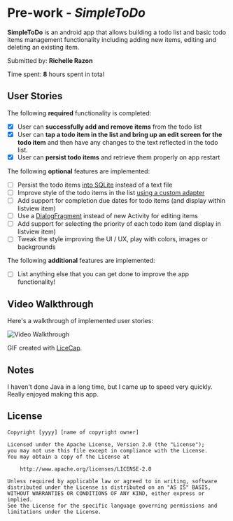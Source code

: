 # Pre-work - *SimpleToDo*

**SimpleToDo** is an android app that allows building a todo list and basic todo items management functionality including adding new items, editing and deleting an existing item.

Submitted by: **Richelle Razon**

Time spent: **8** hours spent in total

## User Stories

The following **required** functionality is completed:

* [x] User can **successfully add and remove items** from the todo list
* [x] User can **tap a todo item in the list and bring up an edit screen for the todo item** and then have any changes to the text reflected in the todo list.
* [x] User can **persist todo items** and retrieve them properly on app restart

The following **optional** features are implemented:

* [ ] Persist the todo items [into SQLite](http://guides.codepath.com/android/Persisting-Data-to-the-Device#sqlite) instead of a text file
* [ ] Improve style of the todo items in the list [using a custom adapter](http://guides.codepath.com/android/Using-an-ArrayAdapter-with-ListView)
* [ ] Add support for completion due dates for todo items (and display within listview item)
* [ ] Use a [DialogFragment](http://guides.codepath.com/android/Using-DialogFragment) instead of new Activity for editing items
* [ ] Add support for selecting the priority of each todo item (and display in listview item)
* [ ] Tweak the style improving the UI / UX, play with colors, images or backgrounds

The following **additional** features are implemented:

* [ ] List anything else that you can get done to improve the app functionality!

## Video Walkthrough 

Here's a walkthrough of implemented user stories:

![Video Walkthrough](https://lh3.googleusercontent.com/ozVPqtAwNazF2t0iHZoxp7-RhNLc1hndzFl400IZKq-j39odmBBE9tGFwEy7lcu26wzmwnAtBAF7xYLRVjKkkRBPMC6KvBLP7T9mR7LtKUszuJjzQoNy5p0-FHxq3Jz_r0PoFRurQvUfEUUjsVZqOtTYE3rWYHPvv5dGH28w3Csd-rK9uY6QAlMB_7bUrfs6Z_zJltmVQaxlx5j79bQSi1_a2R8ldlqgFIBEz5_larNiHUpY-e7XgHAT7kWWcWgBd6UwBBZQmDKT9ceObbSECf0y6nVwKedVkxatOp-KNyVa7nkVwRl7NfDU7EXlg0XChU4syfmI8x1TZ31lwfAublEBf4A_uTQ_JOBGYd1En5gkQdFqCIC-N72sQAE3SUEO2RMOQrmtZncJ_SIWf8WWsLxmoIJ58LGYNz6220UyrlHp73RNoltKZFI8QpWzBfCBUUDGUnf9YuNzpjDfXnHCXYl_z9_0GEr-jWrj781RNra45mj4NaasIoXn71tJqRdbSVCRL7LCRm6aw2Dj18jrpZMgFhy7LAOg1Z3rz5nckfHpTVJT6Etj-MBTLv4KOO61ksgl3QM-ik4_L8gw4eoL5JnME4PfOBmepEuAWcpQCr2Y-InFig=w519-h739-no)

GIF created with [LiceCap](http://www.cockos.com/licecap/).

## Notes

I haven't done Java in a long time, but I came up to speed very quickly.
Really enjoyed making this app.

## License

    Copyright [yyyy] [name of copyright owner]

    Licensed under the Apache License, Version 2.0 (the "License");
    you may not use this file except in compliance with the License.
    You may obtain a copy of the License at

        http://www.apache.org/licenses/LICENSE-2.0

    Unless required by applicable law or agreed to in writing, software
    distributed under the License is distributed on an "AS IS" BASIS,
    WITHOUT WARRANTIES OR CONDITIONS OF ANY KIND, either express or implied.
    See the License for the specific language governing permissions and
    limitations under the License.

